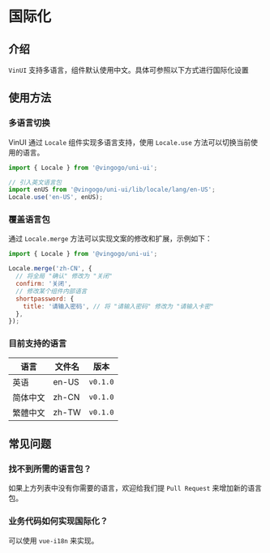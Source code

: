 # 国际化

## 介绍

`VinUI` 支持多语言，组件默认使用中文。具体可参照以下方式进行国际化设置

## 使用方法

### 多语言切换

VinUI 通过 `Locale` 组件实现多语言支持，使用 `Locale.use` 方法可以切换当前使用的语言。

```js
import { Locale } from '@vingogo/uni-ui';

// 引入英文语言包
import enUS from '@vingogo/uni-ui/lib/locale/lang/en-US';
Locale.use('en-US', enUS);
```

### 覆盖语言包

通过 `Locale.merge` 方法可以实现文案的修改和扩展，示例如下：

```js
import { Locale } from '@vingogo/uni-ui';

Locale.merge('zh-CN', {
  // 将全局 "确认" 修改为 "关闭"
  confirm: '关闭',
  // 修改某个组件内部语言
  shortpassword: {
    title: '请输入密码', // 将 "请输入密码" 修改为 "请输入卡密"
  },
});
```

### 目前支持的语言

| 语言     | 文件名 | 版本     |
| -------- | ------ | -------- |
| 英语     | en-US  | `v0.1.0` |
| 简体中文 | zh-CN  | `v0.1.0` |
| 繁體中文 | zh-TW  | `v0.1.0` |

## 常见问题

### 找不到所需的语言包？

如果上方列表中没有你需要的语言，欢迎给我们提 `Pull Request` 来增加新的语言包。

### 业务代码如何实现国际化？

可以使用 `vue-i18n` 来实现。
